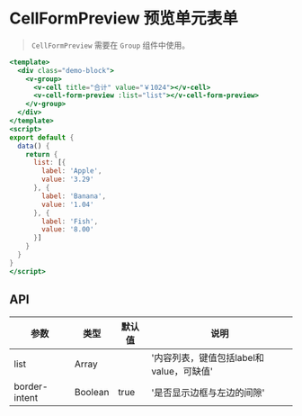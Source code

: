 # CellFormPreview 预览单元表单

> `CellFormPreview` 需要在 `Group` 组件中使用。

```handlebars
<template>
  <div class="demo-block">
    <v-group>
      <v-cell title="合计" value="￥1024"></v-cell>
      <v-cell-form-preview :list="list"></v-cell-form-preview>
    </v-group>
  </div>
</template>
<script>
export default {
  data() {
    return {
      list: [{
        label: 'Apple',
        value: '3.29'
      }, {
        label: 'Banana',
        value: '1.04'
      }, {
        label: 'Fish',
        value: '8.00'
      }]
    }
  }
}
</script>

```


## API

| 参数 | 类型 | 默认值 | 说明 |
| --- | --- | --- | --- |
| list | Array | | '内容列表，键值包括label和value，可缺值' | 
| border-intent | Boolean | true | '是否显示边框与左边的间隙' | 
